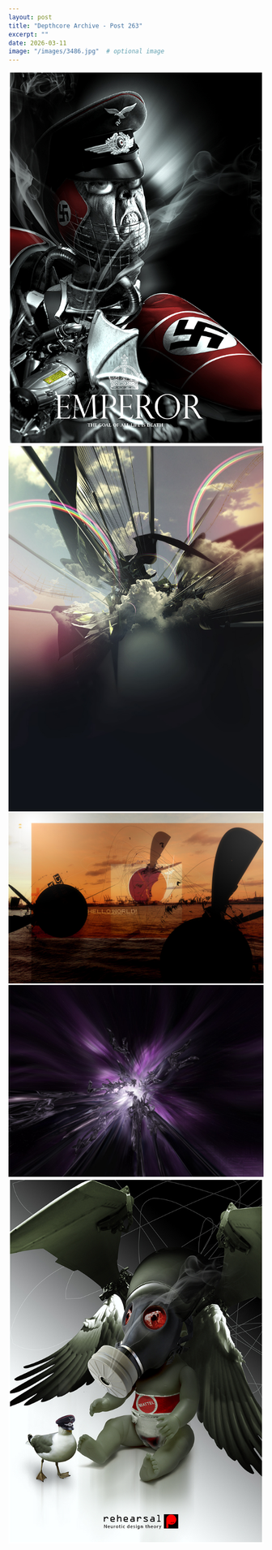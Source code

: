 ```yaml
---
layout: post
title: "Depthcore Archive - Post 263"
excerpt: ""
date: 2026-03-11
image: "/images/3486.jpg"  # optional image
---
```


<img src="/images/3486.jpg">
<img src="/images/3487.jpg" alt="3487.jpg"/>
<img src="/images/3488.jpg" alt="3488.jpg"/>
<img src="/images/349.jpg" alt="349.jpg"/>
<img src="/images/3493.jpg" alt="3493.jpg"/>
